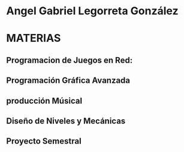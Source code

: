 # Angel Gabriel Legorreta González


# MATERIAS

## **Programacion de Juegos en Red:**
## **Programación Gráfica Avanzada**
## **producción Músical**
## **Diseño de Niveles y Mecánicas**
## **Proyecto Semestral**

